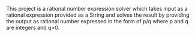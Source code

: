 This project is a rational number expression solver which takes input as a rational expression provided as a String and solves the result by providing the output as rational number expressed in the form of p/q where p and q are integers and q>0.

